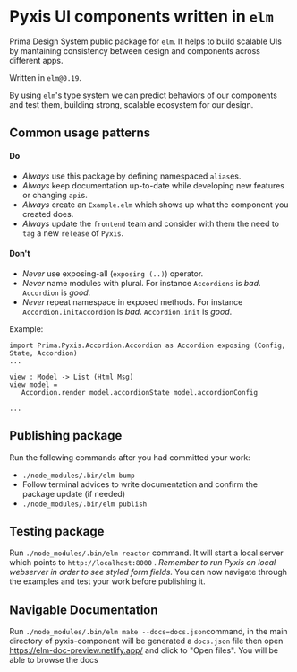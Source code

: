 # Pyxis UI components written in `elm`

Prima Design System public package for `elm`.
It helps to build scalable UIs by mantaining consistency between design and components across different apps.

Written in `elm@0.19`.

By using `elm`'s type system we can predict behaviors of our components and test them, building strong, scalable ecosystem for our design. 

## Common usage patterns

#### Do
- *Always* use this package by defining namespaced `alias`es.
- *Always* keep documentation up-to-date while developing new features or changing `api`s.
- *Always* create an `Example.elm` which shows up what the component you created does.
- *Always* update the `frontend` team and consider with them the need to `tag` a new `release` of `Pyxis`.

#### Don't
- *Never* use exposing-all  (`exposing (..)`) operator.
- *Never* name modules with plural. For instance  `Accordions` is *bad*. `Accordion` is *good*.
- *Never* repeat namespace in exposed methods. For instance `Accordion.initAccordion` is *bad*. `Accordion.init` is *good*.

Example:

    import Prima.Pyxis.Accordion.Accordion as Accordion exposing (Config, State, Accordion)
    ...
    
    view : Model -> List (Html Msg) 
	view model =
	   Accordion.render model.accordionState model.accordionConfig 
	   
	...


## Publishing package
Run the following commands after you had committed your work: 
	
- `./node_modules/.bin/elm bump`
- Follow terminal advices to write documentation and confirm the package update (if needed)
- `./node_modules/.bin/elm publish`

## Testing package
Run `./node_modules/.bin/elm reactor` command. 
It will start a local server which points to  `http://localhost:8000` .
*Remember to run Pyxis on local webserver in order to see styled form fields.* 
You can now navigate through the examples and test your work before publishing it.

## Navigable Documentation
Run `./node_modules/.bin/elm make --docs=docs.json`command, in the main directory of pyxis-component will be
generated a `docs.json` file then open https://elm-doc-preview.netlify.app/ and click to "Open files".
You will be able to browse the docs
